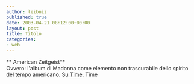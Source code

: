 ```yaml
---
author: leibniz
published: true
date: 2003-04-21 08:12:00+00:00
layout: post
title: Titolo
categories:
- web
---
```


   ** American Zeitgeist**   
Ovvero: l'album di Madonna come elemento non trascurabile dello spirito del tempo americano. Su[   Time](http://www.time.com/time/magazine/article/0,9171,1101030428-445000,00.html).
Time
